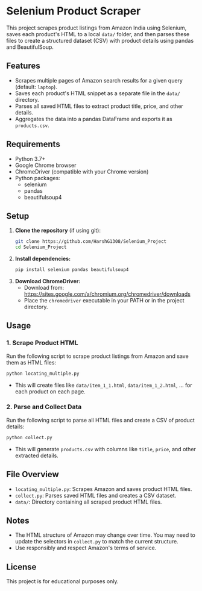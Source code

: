 # Selenium Product Scraper

This project scrapes product listings from Amazon India using Selenium, saves each product's HTML to a local `data/` folder, and then parses these files to create a structured dataset (CSV) with product details using pandas and BeautifulSoup.

## Features
- Scrapes multiple pages of Amazon search results for a given query (default: `laptop`).
- Saves each product's HTML snippet as a separate file in the `data/` directory.
- Parses all saved HTML files to extract product title, price, and other details.
- Aggregates the data into a pandas DataFrame and exports it as `products.csv`.

## Requirements
- Python 3.7+
- Google Chrome browser
- ChromeDriver (compatible with your Chrome version)
- Python packages:
  - selenium
  - pandas
  - beautifulsoup4

## Setup
1. **Clone the repository** (if using git):
   ```bash
   git clone https://github.com/HarshG1308/Selenium_Project
   cd Selenium_Project
   ```
2. **Install dependencies:**
   ```bash
   pip install selenium pandas beautifulsoup4
   ```
3. **Download ChromeDriver:**
   - Download from: https://sites.google.com/a/chromium.org/chromedriver/downloads
   - Place the `chromedriver` executable in your PATH or in the project directory.

## Usage

### 1. Scrape Product HTML
Run the following script to scrape product listings from Amazon and save them as HTML files:

```bash
python locating_multiple.py
```

- This will create files like `data/item_1_1.html`, `data/item_1_2.html`, ... for each product on each page.

### 2. Parse and Collect Data
Run the following script to parse all HTML files and create a CSV of product details:

```bash
python collect.py
```

- This will generate `products.csv` with columns like `title`, `price`, and other extracted details.

## File Overview
- `locating_multiple.py`: Scrapes Amazon and saves product HTML files.
- `collect.py`: Parses saved HTML files and creates a CSV dataset.
- `data/`: Directory containing all scraped product HTML files.

## Notes
- The HTML structure of Amazon may change over time. You may need to update the selectors in `collect.py` to match the current structure.
- Use responsibly and respect Amazon's terms of service.

## License
This project is for educational purposes only.
